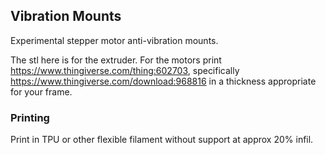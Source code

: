 ## Vibration Mounts

Experimental stepper motor anti-vibration mounts.

The stl here is for the extruder. For the motors print https://www.thingiverse.com/thing:602703, 
specifically https://www.thingiverse.com/download:968816 in a thickness appropriate for your frame.
 
### Printing

Print in TPU or other flexible filament without support at approx 20% infil.
